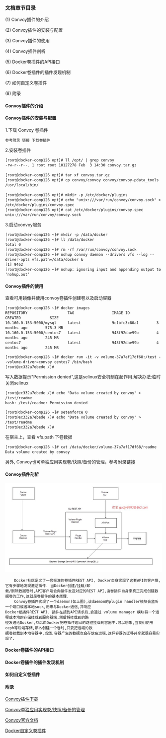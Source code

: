 ### 文档章节目录 ###
(1) Convoy插件的介绍

(2) Convoy插件的安装与配置

(3) Convoy插件的使用

(4) Convoy插件剖析

(5) Docker卷插件的API接口

(6) Docker卷插件的插件发现机制

(7) 如何自定义卷插件

(8) 附录

#### Convoy插件的介绍 ####

#### Convoy插件的安装与配置 ####

1.下载 Convoy 卷插件

```
参考附录 链接 下载卷插件
```

2.安装卷插件

```
[root@docker-comp126 opt]# ll /opt/ | grep convoy
-rw-r--r--. 1 root root 10127278 Feb  3 14:30 convoy.tar.gz

[root@docker-comp126 opt]# tar xf convoy.tar.gz
[root@docker-comp126 opt]# cp convoy/convoy convoy/convoy-pdata_tools /usr/local/bin/

[root@docker-comp126 opt]# mkdir -p /etc/docker/plugins
[root@docker-comp126 opt]# echo "unix:///var/run/convoy/convoy.sock" > /etc/docker/plugins/convoy.spec
[root@docker-comp126 opt]# cat /etc/docker/plugins/convoy.spec
unix:///var/run/convoy/convoy.sock
```

3.启动convoy服务

```
[root@docker-comp126 ~]# mkdir -p /data/docker
[root@docker-comp126 ~]# ll /data/docker
total 0
[root@docker-comp126 ~]# rm -rf /var/run/convoy/convoy.sock
[root@docker-comp126 ~]# nohup convoy daemon --drivers vfs --log --driver-opts vfs.path=/data/docker &
[1] 9462
[root@docker-comp126 ~]# nohup: ignoring input and appending output to ‘nohup.out’
```

#### Convoy插件的使用 ####

查看可用镜像并使用convoy卷插件创建卷以及启动容器

```
[root@docker-comp126 ~]# docker images
REPOSITORY                  TAG                 IMAGE ID            CREATED             SIZE
10.160.0.153:5000/mysql     latest              9c1bfc3c80a1        3 months ago        575.3 MB
10.160.0.153:5000/centos7   latest              943f92dae99b        4 months ago        245 MB
centos7                     latest              943f92dae99b        4 months ago        245 MB
```

```
[root@docker-comp126 ~]# docker run -it -v volume-37a7af17df68:/test --volume-driver=convoy centos7 /bin/bash
[root@ec332a7ebede /]#
```

写入数据提示"Permission denied",这是selinux安全机制在起作用.解决办法:临时关闭selinux

```
[root@ec332a7ebede /]# echo "Data volume created by convoy" > /test/readme
bash: /test/readme: Permission denied
```

```
[root@docker-comp126 ~]# setenforce 0
[root@ec332a7ebede /]# echo "Data volume created by convoy" > /test/readme
[root@ec332a7ebede /]#
```

在宿主上，查看 vfs.path 下卷数据

```
[root@docker-comp126 ~]# cat /data/docker/volume-37a7af17df68/readme 
Data volume created by convoy
```

另外, Convoy也可单独应用实现卷/快照/备份的管理，参考附录链接

#### Convoy插件剖析 ####
![docker卷插件图示](https://github.com/guojy8993/ImageCache/blob/master/docker-volumne-plugin.jpg)
```
    Docker社区定义了一套标准的卷插件REST API, Docker自身实现了这套API的客户端,它有步骤地发现激活插件. 当Docker创建/挂载/卸
载/删除数据卷时,API客户端会向插件发送对应的REST API,由卷插件自身来真正完成创建数据卷的工作,这就是卷插件的基本原理.
    Convoy卷插件实现了一个daemon(如上图),该daemon的plugin handler模块会监听一个端口或者本地sock,用来与Docker通信,并响应
Docker卷插件REST API. 插件在接到API请求后,会通过 volume manager 模块将一个远程或本地的存储挂载到服务器端,然后将挂载到的路
径发送给Docker,然后由Docker把卷插件返回的路径挂载到容器中.可以想象,当我们使用ceph等后端存储,那么创建一个卷时,只要把远端的数
据卷挂载到本地容器中.当然,容器产生的数据也会存放在远端,这样容器的迁移共享就很容易实现了.
```

#### Docker卷插件的API接口 ####

#### Docker卷插件的插件发现机制 ####

#### 如何自定义卷插件 ####

#### 附录 ####

[Convoy插件下载](https://github.com/rancher/convoy/releases/download/v0.2.1/convoy.tar.gz)

[Convoy单独应用实现卷/快照/备份的管理](https://github.com/rancher/convoy)

[Convoy官方文档](https://github.com/rancher/convoy)

[Docker自定义卷插件](https://github.com/docker/docker/blob/master/docs/extend/plugin_api.md)




